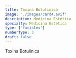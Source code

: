 ```yaml
---
title: Toxina Botulinica
image: './images/card4.avif'
description: Medicina Estética
specialty: Medicina Estética
type: ['faciales']
numberType: 3
draft: false
---
```


Toxina Botulinica
